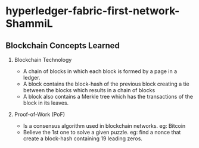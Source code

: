 # hyperledger-fabric-first-network-ShammiL 

## Blockchain Concepts Learned

1. Blockchain Technology
    * A chain of blocks in which each block is formed by a page in a ledger.
    * A block contains the block-hash of the previous block creating a tie between the blocks which results in a chain of blocks
    * A block also contains a Merkle tree which has the transactions of the block in its leaves.
    
2. Proof-of-Work (PoF)
    * Is a consensus algorithm used in blockchain networks. eg: Bitcoin
    * Believe the 1st one to solve a given puzzle. eg: find a nonce that create a block-hash containing 19 leading zeros.
